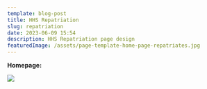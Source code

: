 ```yaml
---
template: blog-post
title: HHS Repatriation
slug: repatriation
date: 2023-06-09 15:54
description: HHS Repatriation page design
featuredImage: /assets/page-template-home-page-repatriates.jpg
---
```

**H﻿omepage:**

![](/assets/page-template-home-page-repatriates.jpg)
